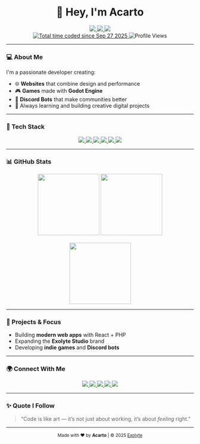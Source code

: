 <h1 align="center">👋 Hey, I'm <strong>Acarto</strong></h1>

<div align="center">

<a href="#">
  <img src="https://img.shields.io/badge/Web%20Developer-0A66C2?style=for-the-badge&logo=google-chrome&logoColor=white" />
</a>
<a href="#">
  <img src="https://img.shields.io/badge/Game%20Developer-6F42C1?style=for-the-badge&logo=godot-engine&logoColor=white" />
</a>
<a href="https://github.com/ExolyteStudio" target="_blank">
  <img src="https://img.shields.io/badge/Founder%20of%20Exolyte-111111?style=for-the-badge&logo=github&logoColor=white" />
</a>

<br>

<a href="https://wakatime.com/@07475edb-b429-4203-91e4-e178f1498e28" target="_blank">
  <img src="https://wakatime.com/badge/user/07475edb-b429-4203-91e4-e178f1498e28.svg?style=for-the-badge" alt="Total time coded since Sep 27 2025" />
</a>
<img src="https://komarev.com/ghpvc/?username=acartok&style=for-the-badge&color=0e75b6&label=Profile+Views" alt="Profile Views" />

</div>

---

### 💻 About Me
I'm a passionate developer creating:
- 🌐 **Websites** that combine design and performance  
- 🎮 **Games** made with **Godot Engine**  
- 🤖 **Discord Bots** that make communities better  
- 🧠 Always learning and building creative digital projects  

---

### 🧰 Tech Stack
<div align="center">

<a href="#">
  <img src="https://img.shields.io/badge/HTML5-E34F26?style=for-the-badge&logo=html5&logoColor=white" />
</a>
<a href="#">
  <img src="https://img.shields.io/badge/CSS3-1572B6?style=for-the-badge&logo=css3&logoColor=white" />
</a>
<a href="#">
  <img src="https://img.shields.io/badge/JavaScript-F7DF1E?style=for-the-badge&logo=javascript&logoColor=black" />
</a>
<a href="#">
  <img src="https://img.shields.io/badge/React-61DAFB?style=for-the-badge&logo=react&logoColor=black" />
</a>
<a href="#">
  <img src="https://img.shields.io/badge/PHP-777BB4?style=for-the-badge&logo=php&logoColor=white" />
</a>
<a href="#">
  <img src="https://img.shields.io/badge/Godot-478CBF?style=for-the-badge&logo=godot-engine&logoColor=white" />
</a>

</div>

---

### 📊 GitHub Stats
<div align="center">
  <img src="https://github-readme-stats.vercel.app/api?username=acartok&show_icons=true&theme=tokyonight&hide_border=true" height="165" />
  <img src="https://github-readme-stats.vercel.app/api/top-langs/?username=acartok&layout=compact&theme=tokyonight&hide_border=true" height="165" /><br><br>
  <img src="https://streak-stats.demolab.com?user=acartok&theme=tokyonight&hide_border=true" height="165" />
</div>

---

### 🚀 Projects & Focus
- Building **modern web apps** with React + PHP  
- Expanding the **Exolyte Studio** brand  
- Developing **indie games** and **Discord bots**  

---

### 🌍 Connect With Me
<div align="center">
  
<a href="https://acarto.pl" target="_blank">
  <img src="https://img.shields.io/badge/acarto.pl-1E90FF?style=for-the-badge&logo=firefox&logoColor=white" />
</a>
<a href="https://exolyte.pl" target="_blank">
  <img src="https://img.shields.io/badge/exolyte.pl-6A5ACD?style=for-the-badge&logo=vercel&logoColor=white" />
</a>
<a href="https://discord.com/users/1264899470357696522" target="_blank">
  <img src="https://img.shields.io/badge/Discord-7289DA?style=for-the-badge&logo=discord&logoColor=white" />
</a>
<a href="mailto:kontakt@acarto.pl">
  <img src="https://img.shields.io/badge/kontakt@acarto.pl-D14836?style=for-the-badge&logo=gmail&logoColor=white" />
</a>
<a href="https://github.com/ExolyteStudio" target="_blank">
  <img src="https://img.shields.io/badge/Exolyte%20Studio-222222?style=for-the-badge&logo=github&logoColor=white" />
</a>

</div>

---

### ✨ Quote I Follow
> “Code is like art — it’s not just about working, it’s about *feeling* right.”

---

<p align="center">
  <sub>Made with ❤️ by <strong>Acarto</strong> | © 2025 <a href="https://exolyte.pl" target="_blank">Exolyte</a></sub>
</p>
